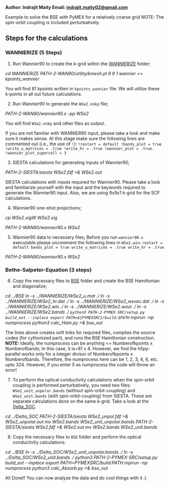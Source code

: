 **Author: Indrajit Maity
Email: indrajit.maity02@gmail.com**

Example to solve the BSE with PyMEX for a relatively coarse grid
NOTE: The spin-orbit coupling is included perturbatively.

## Steps for the calculations
### WANNIERIZE (5 Steps)

1. Run Wannier90 to create the k-grid within the [WANNIERIZE](./WANNIERIZE) 
folder;
 
*cd WANNIERIZE* 
*PATH-2-WAN90/utility/kmesh.pl 9 9 1 wannier >> kpoints_wannier*

You will find 81 kpoints written in `kpoints_wannier` file. We
will utilize these k-points in all out future calculations.


2. Run Wannier90 to generate the `WSe2.nnkp` file; 

*PATH-2-WAN90/wannier90.x -pp WSe2*

You will find `WSe2.nnkp` and other files as output. 

If you are not familiar with WANNIER90 input, please take a look 
and make sure it makes sense. At this stage make sure the 
following lines are commented out (i.e., the use of `!`):
`
!restart = default
!bands_plot = true
!write_u_matrices = .true
!write_hr = .true
!wannier_plot = .true.
!wannier_plot_supercell = 3
`

3. SIESTA calculations for generating inputs of Wannier90; 

*PATH-2-SIESTA/siesta WSe2.fdf >& WSe2.out*

SIESTA calculations with inputs required for Wannier90. Please 
take a look and familiarize yourself with the input and the 
keywords required to generate the Wannier90 input. Also, 
we are using 9x9x1 k-grid for the SCF calculations. 


4. Wannier90 one-shot projections;

*cp WSe2.eigW WSe2.eig*

*PATH-2-WAN90/wannier90.x WSe2*

5. Wannier90 data to necessary files; Before you run `wannier90.x`
executable please uncomment the following lines in `WSe2.win`:
`
restart = default
bands_plot = true
write_u_matrices = .true
write_hr = .true
`

*PATH-2-WAN90/wannier90.x WSe2*

### Bethe-Salpeter-Equation (3 steps) 

6. Copy the necessary files to [BSE](./BSE) folder and create the 
BSE Hamiltonian and diagonalize; 

*cd ../BSE*
*ln -s ../WANNIERIZE/WSe2_u.mat ./*
*ln -s ../WANNIERIZE/WSe2_hr.dat ./*
*ln -s ../WANNIERIZE/WSe2_wsvec.dat ./*
*ln -s ../WANNIERIZE/WSe2.win ./*
*ln -s ../WANNIERIZE/WSe2.wout ./*
*ln -s ../WANNIERIZE/WSe2.bands ./*
*`python3 PATH-2-PYMEX-SRC/setup.py build_ext --inplace
export PATH=${PYMEXSRC}/build:$PATH`*
*mpirun -np numprocess python3 calc_Ham.py >& bse_out*

The lines above creates soft links for required files, 
complies the source codes (for cythonized part), and 
runs the BSE Hamiltonian construction. 
**NOTE:** Ideally, the numprocess can be anything <= 
Numberofkpoints x Numberofbands; In this case, it is=81 x 4. 
However, we find the h5py-parallel works only for a integer 
divisor of Numberofkpoints x Numberofbands. Therefore,
the numprocess here can be 1, 2, 3, 4, 6, etc. upto 324. 
However, if you enter 5 as numprocess the code will throw
an error! 


7. To perform the optical conductivity calculations when the 
spin-orbit coupling is performed perturbatively, you need two 
files: `WSe2_unit_unpolar.bands` (without spin-orbit-coupling) 
and  `WSe2_unit.bands` (with spin-orbit-coupling) from SIESTA.
These are separate calculations done on the same k-grid. Take 
a look at the [Delta_SOC](./Delta_SOC/).

*cd ../Delta_SOC*
*PATH-2-SIESTA/siesta WSe2_unpol.fdf >& WSe2_unpolar.out*
*mv WSe2.bands WSe2_unit_unpolar.bands*
*PATH-2-SIESTA/siesta WSe2.fdf >& WSe2.out*
*mv WSe2.bands WSe2_unit.bands*

8. Copy the necessary files to `BSE` folder and perform the 
optical conductivity calculations. 

*cd ../BSE*
*ln -s ../Delta_SOC/WSe2_unit_unpolar.bands ./*
*ln -s ../Delta_SOC/WSe2_unit.bands ./*
*python3 PATH-2-PYMEX-SRC/setup.py build_ext --inplace*
*export PATH=${PYMEXSRC}/build:$PATH*
*mpirun -np numprocess python3 calc_Absorb.py >& bse_out*


All Done!! You can now analyze the data and do cool things with 
it :)

